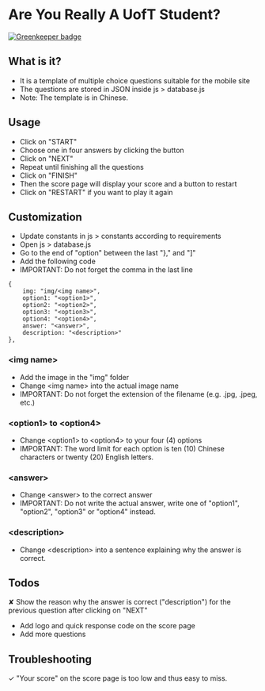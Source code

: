 # Are You Really A UofT Student?

[![Greenkeeper badge](https://badges.greenkeeper.io/yanrs17/Are-You-Really-A-UofT-Student.svg)](https://greenkeeper.io/)

## What is it?
- It is a template of multiple choice questions suitable for the mobile site
- The questions are stored in JSON inside js &gt; database.js
- Note: The template is in Chinese.

## Usage
- Click on "START"
- Choose one in four answers by clicking the button
- Click on "NEXT"
- Repeat until finishing all the questions
- Click on "FINISH"
- Then the score page will display your score and a button to restart
- Click on "RESTART" if you want to play it again

## Customization
- Update constants in js &gt; constants according to requirements
- Open js &gt; database.js
- Go to the end of "option" between the last "}," and "]"
- Add the following code
- IMPORTANT: Do not forget the comma in the last line
```
{
    img: "img/<img name>",
    option1: "<option1>",
    option2: "<option2>",
    option3: "<option3>",
    option4: "<option4>",
    answer: "<answer>",
    description: "<description>"
},
```

### &lt;img name&gt;
- Add the image in the "img" folder
- Change &lt;img name&gt; into the actual image name
- IMPORTANT: Do not forget the extension of the filename (e.g. .jpg, .jpeg, etc.)

### &lt;option1&gt; to &lt;option4&gt;
- Change &lt;option1&gt; to &lt;option4&gt; to your four (4) options
- IMPORTANT: The word limit for each option is ten (10) Chinese characters or twenty (20) English letters.

### &lt;answer&gt;
- Change &lt;answer&gt; to the correct answer
- IMPORTANT: Do not write the actual answer, write one of "option1", "option2", "option3" or "option4" instead.

### &lt;description&gt;
- Change &lt;description&gt; into a sentence explaining why the answer is correct.

## Todos
✘ Show the reason why the answer is correct ("description") for the previous question after clicking on "NEXT"
- Add logo and quick response code on the score page
- Add more questions

## Troubleshooting
✓ "Your score" on the score page is too low and thus easy to miss.
